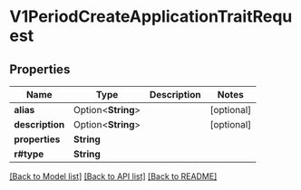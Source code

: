 # V1PeriodCreateApplicationTraitRequest

## Properties

Name | Type | Description | Notes
------------ | ------------- | ------------- | -------------
**alias** | Option<**String**> |  | [optional]
**description** | Option<**String**> |  | [optional]
**properties** | **String** |  | 
**r#type** | **String** |  | 

[[Back to Model list]](../README.md#documentation-for-models) [[Back to API list]](../README.md#documentation-for-api-endpoints) [[Back to README]](../README.md)



